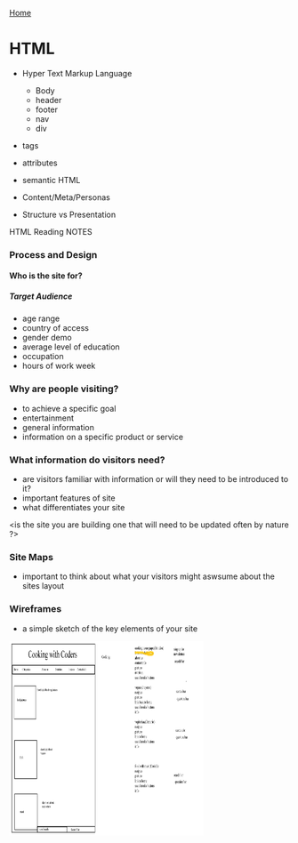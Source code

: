 [Home](README.md)


# HTML 
- Hyper Text Markup Language
  - Body
  - header 
  - footer 
  - nav 
  - div

- tags 
- attributes
- semantic HTML
- Content/Meta/Personas
- Structure vs Presentation


<HTML is the bones of the site


## HTML Reading NOTES

### Process and Design

#### Who is the site for?

##### Target Audience

- age range
- country of access
- gender demo
- average level of education
- occupation
- hours of work week

### Why are people visiting?

- to achieve a specific goal
- entertainment
- general information
- information on a specific product or service

### What information do visitors need?

- are visitors familiar with information or will they need to be introduced to it?
- important features of site
- what differentiates your site

<is the site you are building one that will need to be updated often by nature ?>

### Site Maps

- important to think about what your visitors might aswsume about the sites layout


### Wireframes

- a simple sketch of the key elements of your site

<img src="tplate.PNG" alt="wireframe exapmle" width="350" height="350">

